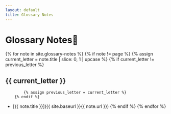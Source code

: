 ```yaml
---
layout: default
title: Glossary Notes
---
```


# Glossary Notes📑

{% for note in site.glossary-notes %}
    {% if note != page %}
        {% assign current_letter = note.title | slice: 0, 1 | upcase %}
        {% if current_letter != previous_letter %}
## {{ current_letter }}
            {% assign previous_letter = current_letter %}
        {% endif %}
- [{{ note.title }}]({{ site.baseurl }}{{ note.url }})
    {% endif %}
{% endfor %}
